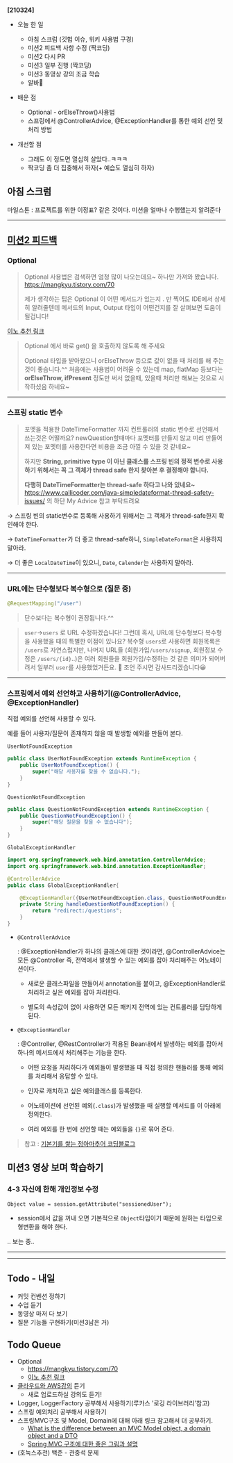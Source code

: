 **[210324]**



- 오늘 한 일

  - 아침 스크럼 (깃헙 이슈, 위키 사용법 구경)
  - 미션2 피드백 사항 수정 (짝코딩)
  - 미션2 다시 PR
  - 미션3 일부 진행 (짝코딩)
  - 미션3 동영상 강의 조금 학습
  - 알바🍧

- 배운 점

  - Optional - orElseThrow()사용법
  - 스프링에서 @ControllerAdvice, @ExceptionHandler를 통한 예외 선언 및 처리 방법

- 개선할 점

  - 그래도 이 정도면 열심히 살았다..ㅋㅋㅋ
  - 짝코딩 좀 더 집중해서 하자(+ 예습도 열심히 하자)

  

## 아침 스크럼

마일스톤 : 프로젝트를 위한 이정표? 같은 것이다. 미션을 얼마나 수행했는지 알려준다

---

## [미션2 피드백](https://github.com/codesquad-members-2021/spring-boot-qna/pull/108#event-4499823673)

### Optional

> Optional 사용법은 검색하면 엄청 많이 나오는데요~ 하나만 가져와 봤습니다.
> https://mangkyu.tistory.com/70
>
> 제가 생각하는 팁은 Optional 이 어떤 메서드가 있는지 . 만 찍어도 IDE에서 상세히 알려줄텐데 메서드의 Input, Output 타입이 어떤건지를 잘 살펴보면 도움이 될겁니다!

[이노 추천 링크](http://homoefficio.github.io/2019/10/03/Java-Optional-%EB%B0%94%EB%A5%B4%EA%B2%8C-%EC%93%B0%EA%B8%B0/)

> Optional 에서 바로 get() 을 호출하지 않도록 해 주세요
>
> Optional 타입을 받아왔으니 orElseThrow 등으로 값이 없을 때 처리를 해 주는 것이 좋습니다.^^
> 처음에는 사용법이 어려울 수 있는데 map, flatMap 등보다는
> **orElseThrow, ifPresent** 정도만 써서 없을때, 있을때 처리만 해보는 것으로 시작하셨음 하네요~

---

### 스프링 static 변수

> 포멧을 적용한 DateTimeFormatter 까지 컨트롤러의 static 변수로 선언해서 쓰는것은 어떨까요?
> newQuestion할때마다 포멧터를 만들지 않고 미리 만들어져 있는 포멧터를 사용한다면 비용을 조금 아낄 수 있을 것 같네요~
>
> 하지만 **String, primitive type 이 아닌 클래스를 스프링 빈의 정적 변수로 사용하기 위해서는 꼭 그 객체가 thread safe 한지 찾아본 후 결정해야 합니다.**
>
> **다행히 DateTimeFormatter는 thread-safe 하다고 나와 있네요~**
> https://www.callicoder.com/java-simpledateformat-thread-safety-issues/
> 의 하단 My Advice 참고 부탁드려요

→ 스프링 빈의 static변수로 등록해 사용하기 위해서는 그 객체가 thread-safe한지 확인해야 한다.

→ `DateTimeFormatter`가 더 좋고 thread-safe하니, `SimpleDateFormat`은 사용하지 말아라.

→ 더 좋은 `LocalDateTime`이 있으니,  `Date`, `Calender`는 사용하지 말아라.

---

### URL에는 단수형보다 복수형으로 (질문 중)

```java
@RequestMapping("/user")
```

>단수보다는 복수형이 권장됩니다.^^

> `user`->`users` 로 URL 수정하겠습니다!
> 그런데 혹시, URL에 단수형보다 복수형을 사용했을 때의 특별한 이점이 있나요? 복수형 `users`로 사용하면 회원목록은 `/users`로 자연스럽지만, 나머지 URL들 (회원가입`/users/signup`, 회원정보 수정은 `/users/{id}`..)은 여러 회원들을 회원가입/수정하는 것 같은 의미가 되어버려서 일부러 `user`를 사용했었거든요. 🤔 조언 주시면 감사드리겠습니다😀

---

### 스프링에서 예외 선언하고 사용하기(@ControllerAdvice, @ExceptionHandler)

직접 예외를 선언해 사용할 수 있다.

예를 들어 사용자/질문이 존재하지 않을 때 발생할 예외를 만들어 본다.

`UserNotFoundException`

```java
public class UserNotFoundException extends RuntimeException {
    public UserNotFoundException() {
        super("해당 사용자를 찾을 수 없습니다.");
    }
}
```

`QuestionNotFoundException`

```java
public class QuestionNotFoundException extends RuntimeException {
    public QuestionNotFoundException() {
        super("해당 질문을 찾을 수 없습니다");
    }
}
```

`GlobalExceptionHandler`

```java
import org.springframework.web.bind.annotation.ControllerAdvice;
import org.springframework.web.bind.annotation.ExceptionHandler;

@ControllerAdvice
public class GlobalExceptionHandler{

    @ExceptionHandler({UserNotFoundException.class, QuestionNotFoundException.class})
    private String handleQuestionNotFoundException() {
        return "redirect:/questions";
    }
}
```

- `@ControllerAdvice`

  : @ExceptionHandler가 하나의 클래스에 대한 것이라면, @ControllerAdvice는 모든 @Controller 즉, 전역에서 발생할 수 있는 예외를 잡아 처리해주는 어노테이션이다.

  - 새로운 클래스파일을 만들어서 annotation을 붙이고, @ExceptionHandler로 처리하고 싶은 예외를 잡아 처리한다.

  - 별도의 속성값이 없이 사용하면 모든 패키지 전역에 있는 컨트롤러를 담당하게 된다.

- `@ExceptionHandler`

  : @Controller, @RestController가 적용된 Bean내에서 발생하는 예외를 잡아서 하나의 메서드에서 처리해주는 기능을 한다.

  - 어떤 요청을 처리하다가 예외들이 발생했을 때 직접 정의한 핸들러를 통해 예외를 처리해서 응답할 수 있다.

  - 인자로 캐치하고 싶은 예외클래스를 등록한다.
  - 어노테이션에 선언된 예외(`.class`)가 발생했을 때 실행할 메서드를 이 아래에 정의한다.
  - 여러 예외를 한 번에 선언할 때는 예외들을  `{}`로 묶어 준다.

> 참고 : [기본기를 쌓는 정아마추어 코딩블로그](https://jeong-pro.tistory.com/195)



## 미션3 영상 보며 학습하기

### 4-3 자신에 한해 개인정보 수정

`Object value = session.getAttribute("sessionedUser");`

- session에서 값을 꺼내 오면 기본적으로 `Object`타입이기 때문에 원하는 타입으로 형변환을 해야 한다.

.. 보는 중..



---

---



## Todo - 내일

- 커밋 컨벤션 정하기
- 수업 듣기
- 동영상 마저 다 보기
- 질문 기능들 구현하기(미션3남은 거)



## Todo Queue

- Optional
  - https://mangkyu.tistory.com/70 
  - [이노 추천 링크](http://homoefficio.github.io/2019/10/03/Java-Optional-%EB%B0%94%EB%A5%B4%EA%B2%8C-%EC%93%B0%EA%B8%B0/)
- [클라우드와 AWS강의](https://www.inflearn.com/course/aws-starter/dashboard) 듣기
  - 새로 업로드하실 강의도 듣기!
- Logger, LoggerFactory 공부해서 사용하기(루카스 '로깅 라이브러리'참고)
- 스프링 예외처리 공부해서 사용하기
- 스프링MVC구조 및 Model, Domain에 대해 아래 링크 참고해서 더 공부하기.
  - [What is the difference between an MVC Model object, a domain object and a DTO](https://stackoverflow.com/questions/3853749/what-is-the-difference-between-an-mvc-model-object-a-domain-object-and-a-dto)
  - [Spring MVC 구조에 대한 좋은 그림과 설명](https://justforchangesake.wordpress.com/2014/05/07/spring-mvc-request-life-cycle/)
- (호눅스추천) 백준 - 관중석 문제

